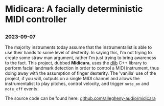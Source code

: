 # Midicara: A facially deterministic MIDI controller
## 
### 2023-09-07

The majority instruments today assume that the instrumentalist is able to use their hands to some level of dexterity. In saying this, I'm not trying to create some straw man argument, rather I'm just trying to bring awareness to the fact. This project, dubbed **Midicara**, uses the [dlib](http://dlib.net) C++ library to perform facial landmark detection in order to control a MIDI instrument, thus doing away with the assumption of finger dexterity. The 'vanilla' use of the project, if you will, outputs on a single MIDI channel and allows the instrumentalist to play pitches, control velocity, and trigger `note_on` and `note_off` events.

The source code can be found here: [github.com/allegheny-audio/midicara](https://github.com/allegheny-audio/midicara)
